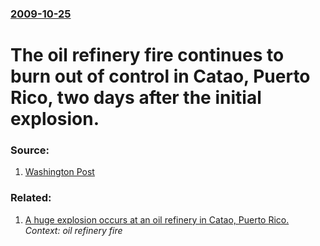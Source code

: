 ### [2009-10-25](/news/2009/10/25/index.md)

#  The oil refinery fire continues to burn out of control in Catao, Puerto Rico, two days after the initial explosion. 




### Source:

1. [Washington Post](http://www.washingtonpost.com/wp-dyn/content/article/2009/10/24/AR2009102401693.html)

### Related:

1. [ A huge explosion occurs at an oil refinery in Catao, Puerto Rico. ](/news/2009/10/23/a-huge-explosion-occurs-at-an-oil-refinery-in-catano-puerto-rico.md) _Context: oil refinery fire_
